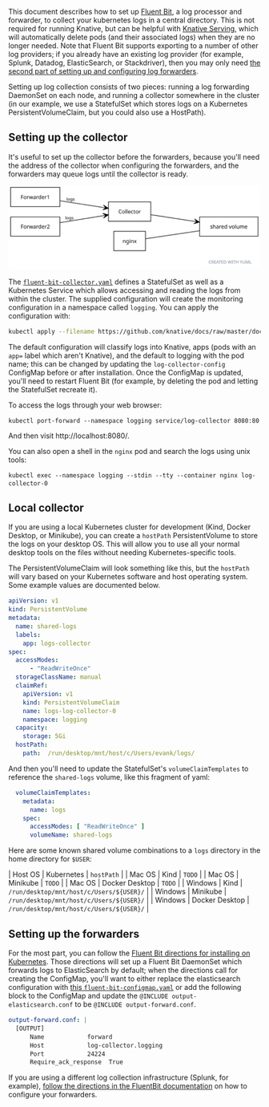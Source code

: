This document describes how to set up [Fluent Bit](https://docs.fluentbit.io/),
a log processor and forwarder, to collect your kubernetes logs in a central
directory. This is not required for running Knative, but can be helpful with
[Knative Serving](../serving), which will automatically delete pods (and their
associated logs) when they are no longer needed. Note that Fluent Bit supports
exporting to a number of other log providers; if you already have an existing
log provider (for example, Splunk, Datadog, ElasticSearch, or Stackdriver), then
you may only need
[the second part of setting up and configuring log forwarders](#setting-up-the-forwarders).

Setting up log collection consists of two pieces: running a log forwarding
DaemonSet on each node, and running a collector somewhere in the cluster (in our
example, we use a StatefulSet which stores logs on a Kubernetes
PersistentVolumeClaim, but you could also use a HostPath).

## Setting up the collector

It's useful to set up the collector before the forwarders, because you'll need
the address of the collector when configuring the forwarders, and the forwarders
may queue logs until the collector is ready.

![System diagram: forwarders and co-located collector and nginx](system.svg)

<!-- yuml.me UML rendering of:
[Forwarder1]logs->[Collector]
[Forwarder2]logs->[Collector]

// Add notes
[Collector]->[shared volume]
[nginx]-[shared volume]
-->

The [`fluent-bit-collector.yaml`](./fluent-bit-collector.yaml) defines a
StatefulSet as well as a Kubernetes Service which allows accessing and reading
the logs from within the cluster. The supplied configuration will create the
monitoring configuration in a namespace called `logging`. You can apply the
configuration with:

```bash
kubectl apply --filename https://github.com/knative/docs/raw/master/docs/install/collecting-logs/fluent-bit-collector.yaml
```

The default configuration will classify logs into Knative, apps (pods with an
`app=` label which aren't Knative), and the default to logging with the pod
name; this can be changed by updating the `log-collector-config` ConfigMap
before or after installation. Once the ConfigMap is updated, you'll need to
restart Fluent Bit (for example, by deleting the pod and letting the StatefulSet
recreate it).

To access the logs through your web browser:

```shell
kubectl port-forward --namespace logging service/log-collector 8080:80
```

And then visit http://localhost:8080/.

You can also open a shell in the `nginx` pod and search the logs using unix
tools:

```
kubectl exec --namespace logging --stdin --tty --container nginx log-collector-0
```

## Local collector

If you are using a local Kubernetes cluster for development (Kind, Docker
Desktop, or Minikube), you can create a `hostPath` PersistentVolume to store the
logs on your desktop OS. This will allow you to use all your normal desktop
tools on the files without needing Kubernetes-specific tools.

The PersistentVolumeClaim will look something like this, but the `hostPath` will
vary based on your Kubernetes software and host operating system. Some example
values are documented below.

```yaml
apiVersion: v1
kind: PersistentVolume
metadata:
  name: shared-logs
  labels:
    app: logs-collector
spec:
  accessModes:
      - "ReadWriteOnce"
  storageClassName: manual
  claimRef:
    apiVersion: v1
    kind: PersistentVolumeClaim
    name: logs-log-collector-0
    namespace: logging
  capacity:
    storage: 5Gi
  hostPath:
    path:  /run/desktop/mnt/host/c/Users/evank/logs/
```

And then you'll need to update the StatefulSet's `volumeClaimTemplates` to
reference the `shared-logs` volume, like this fragment of yaml:

```yaml
  volumeClaimTemplates:
    metadata:
      name: logs
    spec:
      accessModes: [ "ReadWriteOnce" ]
      volumeName: shared-logs
```

Here are some known shared volume combinations to a `logs` directory in the home
directory for `$USER`:

| Host OS  | Kubernetes     | `hostPath` |
| Mac OS   | Kind           | `TODO` |
| Mac OS   | Minikube       | `TODO` |
| Mac OS   | Docker Desktop | `TODO` |
| Windows  | Kind           | `/run/desktop/mnt/host/c/Users/${USER}/` |
| Windows  | Minikube       | `/run/desktop/mnt/host/c/Users/${USER}/` |
| Windows  | Docker Desktop | `/run/desktop/mnt/host/c/Users/${USER}/` |


## Setting up the forwarders

For the most part, you can follow the
[Fluent Bit directions for installing on Kubernetes](https://docs.fluentbit.io/manual/installation/kubernetes).
Those directions will set up a Fluent Bit DaemonSet which forwards logs to
ElasticSearch by default; when the directions call for creating the ConfigMap,
you'll want to either replace the elasticsearch configuration with
[this `fluent-bit-configmap.yaml`](./fluent-bit-configmap.yaml) or add the
following block to the ConfigMap and update the
`@INCLUDE output-elasticsearch.conf` to be `@INCLUDE output-forward.conf`.

```yaml
output-forward.conf: |
  [OUTPUT]
      Name            forward
      Host            log-collector.logging
      Port            24224
      Require_ack_response  True
```

If you are using a different log collection infrastructure (Splunk, for
example),
[follow the directions in the FluentBit documentation](https://docs.fluentbit.io/manual/pipeline/outputs)
on how to configure your forwarders.

